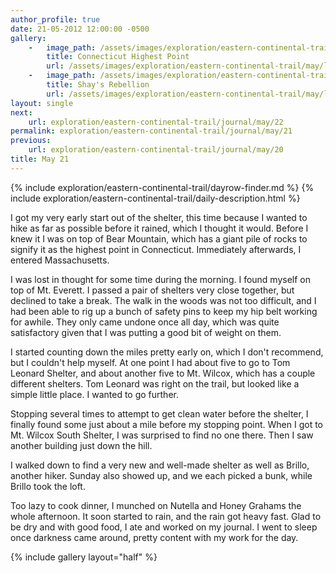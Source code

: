 ```yaml
---
author_profile: true
date: 21-05-2012 12:00:00 -0500
gallery:
    -   image_path: /assets/images/exploration/eastern-continental-trail/may/small/21-1.jpg
        title: Connecticut Highest Point
        url: /assets/images/exploration/eastern-continental-trail/may/large/21-1.jpg
    -   image_path: /assets/images/exploration/eastern-continental-trail/may/small/21-2.jpg
        title: Shay's Rebellion
        url: /assets/images/exploration/eastern-continental-trail/may/large/21-2.jpg
layout: single
next:
    url: exploration/eastern-continental-trail/journal/may/22
permalink: exploration/eastern-continental-trail/journal/may/21
previous:
    url: exploration/eastern-continental-trail/journal/may/20
title: May 21
---
```

{% include exploration/eastern-continental-trail/dayrow-finder.md %}
{% include exploration/eastern-continental-trail/daily-description.html %}

I got my very early start out of the shelter, this time because I wanted to hike as far as possible before it rained, which I thought it would. Before I knew it I was on top of Bear Mountain, which has a giant pile of rocks to signify it as the highest point in Connecticut. Immediately afterwards, I entered Massachusetts.

I was lost in thought for some time during the morning. I found myself on top of Mt. Everett. I passed a pair of shelters very close together, but declined to take a break. The walk in the woods was not too difficult, and I had been able to rig up a bunch of safety pins to keep my hip belt working for awhile. They only came undone once all day, which was quite satisfactory given that I was putting a good bit of weight on them.

I started counting down the miles pretty early on, which I don't recommend, but I couldn't help myself. At one point I had about five to go to Tom Leonard Shelter, and about another five to Mt. Wilcox, which has a couple different shelters. Tom Leonard was right on the trail, but looked like a simple little place. I wanted to go further.

Stopping several times to attempt to get clean water before the shelter, I finally found some just about a mile before my stopping point. When I got to Mt. Wilcox South Shelter, I was surprised to find no one there. Then I saw another building just down the hill.

I walked down to find a very new and well-made shelter as well as Brillo, another hiker. Sunday also showed up, and we each picked a bunk, while Brillo took the loft.

Too lazy to cook dinner, I munched on Nutella and Honey Grahams the whole afternoon. It soon started to rain, and the rain got heavy fast. Glad to be dry and with good food, I ate and worked on my journal. I went to sleep once darkness came around, pretty content with my work for the day.

{% include gallery layout="half" %}